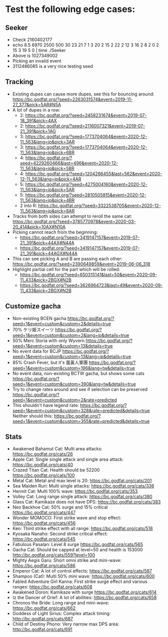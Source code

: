 
# Test the following edge cases:

## Seeker

* Check 2160402177
* echo 8.5 6970 2500 500 30 23 21 7 1 3 20 2 15 2 22 2 12 3 16 2 8 2 0 2 15 3 19 5 0 | time ./Seeker
* Above is 1027349002
* Picking an invalid event
* 3112486085 is a very nice testing seed

## Tracking

* Existing dupes can cause more dupes, see this for bouncing around:
  https://bc.godfat.org/?seed=2263031574&event=2019-11-27_377&pick=5AR#N5A
* A lot of dupes in a row:
  * 2: https://bc.godfat.org/?seed=2458231674&event=2019-07-18_391&pick=4AX
  * 2: https://bc.godfat.org/?seed=2116007321&event=2019-07-21_391&pick=1AG
  * 3: https://bc.godfat.org/?seed=1773704064&event=2020-12-11_563&lang=jp&pick=3AR
  * 3: https://bc.godfat.org/?seed=1773704064&event=2020-12-11_563&lang=jp&pick=6BR
  * 4: https://bc.godfat.org/?seed=4229260466&last=496&event=2020-12-11_563&lang=jp&pick=5BR
  * 4: https://bc.godfat.org/?seed=1204266455&last=562&event=2020-12-11_563&lang=jp&pick=4AR
  * 5: https://bc.godfat.org/?seed=4275004160&event=2020-12-11_563&lang=jp&pick=5AR
  * 5: https://bc.godfat.org/?seed=2810505815&event=2020-12-11_563&lang=jp&pick=4BR
  * 2 into R: https://bc.godfat.org/?seed=3322538705&event=2020-12-11_563&lang=jp&pick=8AR
* Tracks from both sides can attempt to reroll the same cat:
  https://bc.godfat.org/?seed=3785770978&event=2020-03-20_414&pick=10AX#N10A
* Picking cannot reach from the beginning:
  * https://bc.godfat.org/?seed=3419147157&event=2019-07-21_391&pick=44AX#N44A
  * https://bc.godfat.org/?seed=3419147157&event=2019-07-21_391&pick=44AGX#N44A
* This can see picking A and B are passing each other:
  https://bc.godfat.org/?seed=2390649859&event=2019-06-06_318
* Highlight partial cell for the part which will be rolled:
  * https://bc.godfat.org/?seed=650315141&last=50&event=2020-09-11_433&pick=2BGX#N2B
  * https://bc.godfat.org/?seed=3626964723&last=49&event=2020-09-11_433&pick=2BGX#N2B

## Customize gacha

* Non-existing BCEN gacha
  https://bc.godfat.org/?seed=1&event=custom&custom=2&details=true
* 70% ケリ姫スイーツ
  https://bc.godfat.org/?seed=1&event=custom&custom=2&lang=jp&details=true
* 50% Merc Storia with only Wyvern
  https://bc.godfat.org/?seed=1&event=custom&custom=13&details=true
* No event data for BCJP
  https://bc.godfat.org/?seed=1&event=custom&custom=13&lang=jp&details=true
* 85% Crash Fever, but it's 蛋黃人軍團
  https://bc.godfat.org/?seed=1&event=custom&custom=196&lang=tw&details=true
* No event data, non-existing BCTW gacha, but shows some cats
  https://bc.godfat.org/?seed=1&event=custom&custom=390&lang=tw&details=true
* Try to change rates around and see if selection can be preserved
  https://bc.godfat.org/?seed=1&event=custom&custom=2&rate=predicted
* This shouldn't have legend rate:
  https://bc.godfat.org/?seed=1&event=custom&custom=328&rate=predicted&details=true
  Neither should this:
  https://bc.godfat.org/?seed=1&event=custom&custom=355&rate=predicted&details=true

## Stats

* Awakened Bahamut Cat: Multi area attacks:
  https://bc.godfat.org/cats/26
* Apple Cat: Single single attack and single area attack:
  https://bc.godfat.org/cats/40
* Crazed Titan Cat: Health should be 52200
  https://bc.godfat.org/cats/100
* Metal Cat: Metal and max level is 20:
  https://bc.godfat.org/cats/201
* Sea Maiden Ruri: Multi single attacks:
  https://bc.godfat.org/cats/336
* Hermit Cat: Multi 100% wave:
  https://bc.godfat.org/cats/353
* Volley Cat: Long range single attack:
  https://bc.godfat.org/cats/380
* Glass Cat: Kamikaze does not have DPS:
  https://bc.godfat.org/cats/383
* Neo Backhoe Cat: 50% surge and 15% critical
  https://bc.godfat.org/cats/447
* Wonder MOMOCO: First strike wave and stop effect:
  https://bc.godfat.org/cats/456
* Ken: Third strike effect with all range:
  https://bc.godfat.org/cats/518
* Kyosaka Nanaho: Second strike critical effect:
  https://bc.godfat.org/cats/545
* Fabulous Pasalan: Level 8 surge
  https://bc.godfat.org/cats/565
* Gacha Cat: Should be capped at level=50 and health is 153000
  http://bc.godfat.org/cats/559?level=100
* Mighty Aegis Garu: Short omni strike and mini-wave:
  https://bc.godfat.org/cats/586
* Emperor Cat: A lot of control effects:
  https://bc.godfat.org/cats/587
* Shampoo (Cat): Multi 50% mini wave:
  https://bc.godfat.org/cats/600
* Fabled Adventure Girl Kanna: First strike surge effect and various ranges:
  https://bc.godfat.org/cats/608
* Awakened Doron: Kamikaze with surge
  https://bc.godfat.org/cats/614
* Iz the Dancer of Grief: A lot of abilities:
  https://bc.godfat.org/cats/658
* Chronos the Bride: Long range and mini-wave:
  https://bc.godfat.org/cats/662
* Goddess of Light Sirius: Complex attack timing:
  http://bc.godfat.org/cats/687
* Child of Destiny Phono: Very narrow max DPS area:
  http://bc.godfat.org/cats/691
